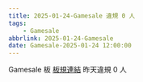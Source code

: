 ```yaml
---
title: 2025-01-24-Gamesale 違規 0 人
tags:
    - Gamesale
abbrlink: 2025-01-24-Gamesale
date: Gamesale-2025-01-24 12:00:00
---
```

Gamesale 板 [板規連結](https://www.ptt.cc/bbs/Gossiping/M.1637425085.A.07D.html)
昨天違規 0 人
